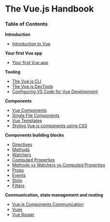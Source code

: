 # The Vue.js Handbook

### Table of Contents

**Introduction**

- [Introduction to Vue](01-vue-introduction/readme.md)

**Your first Vue app**

- [Your first Vue app](02-vue-first-app/readme.md)

**Tooling**

- [The Vue.js CLI](03-vue-cli/readme.md)
- [The Vue.js DevTools](04-vue-devtools/readme.md)
- [Configuring VS Code for Vue Development](05-vue-vscode/readme.md)

**Components**

- [Vue Components](06-vue-components/readme.md)
- [Single File Components](07-vue-single-file-components/readme.md)
- [Vue Templates](08-vue-templates/readme.md)
- [Styling Vue.js components using CSS](09-vue-css/readme.md)

**Components building blocks**

- [Directives](10-vue-directives/readme.md)
- [Methods](11-vue-methods/readme.md)
- [Watchers](12-vue-watchers/readme.md)
- [Computed Properties](13-vue-computed-properties/readme.md)
- [Methods vs Watchers vs Computed Properties](14-vue-methods-watchers-computed-properties/readme.md)
- [Props](15-vue-props/readme.md)
- [Events](16-vue-events/readme.md)
- [Slots](17-vue-slots/readme.md)
- [Filters](18-vue-filters/readme.md)

**Communication, state management and routing**

- [Vue.js Components Communication](19-vue-components-communication/readme.md)
- [Vuex](20-vuex/readme.md)
- [Vue Router](21-bonus-vue-router/readme.md)
